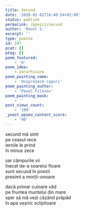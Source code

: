 ```yaml
---
title: Secund
date: '2018-01-02T16:40:54+02:00'
status: publish
permalink: /poezii/secund
author: 'Raoul S.'
excerpt: ''
type: poezie
id: 287
pcat: []
ptag: []
poem_featured:
    - '0'
poem_idea:
    - Ierarhizare
poem_painting_name:
    - 'Unsprezece capuri'
poem_painting_author:
    - 'Pavel Filonov'
poem_painting_mask:
    - ''
post_views_count:
    - '199'
_yoast_wpseo_content_score:
    - '90'
---
```

secund mă simt  
pe ceasul rece  
iernile le prind  
în minus zece

sar câmpurile vii  
înecat de-a soarelui floare  
sunt secund în poezii  
presimt a morții-onoare

dacă primar culoare văd  
pe fruntea muntelui din mare  
sper să mă vezi câzând prăpăd  
în apa veșnic sclipitoare